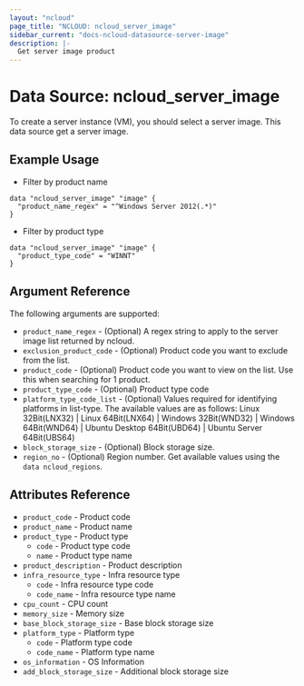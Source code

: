 ```yaml
---
layout: "ncloud"
page_title: "NCLOUD: ncloud_server_image"
sidebar_current: "docs-ncloud-datasource-server-image"
description: |-
  Get server image product
---
```


# Data Source: ncloud_server_image

To create a server instance (VM), you should select a server image. This data source get a server image.

## Example Usage

* Filter by product name

```hcl
data "ncloud_server_image" "image" {
  "product_name_regex" = "^Windows Server 2012(.*)"
}
```

* Filter by product type

```hcl
data "ncloud_server_image" "image" {
  "product_type_code" = "WINNT"
}
```

## Argument Reference

The following arguments are supported:

* `product_name_regex` - (Optional) A regex string to apply to the server image list returned by ncloud.
* `exclusion_product_code` - (Optional) Product code you want to exclude from the list.
* `product_code` - (Optional) Product code you want to view on the list. Use this when searching for 1 product.
* `product_type_code` - (Optional) Product type code
* `platform_type_code_list` - (Optional) Values required for identifying platforms in list-type.
    The available values are as follows: Linux 32Bit(LNX32) | Linux 64Bit(LNX64) | Windows 32Bit(WND32) | Windows 64Bit(WND64) | Ubuntu Desktop 64Bit(UBD64) | Ubuntu Server 64Bit(UBS64)
* `block_storage_size` - (Optional) Block storage size.
* `region_no` - (Optional) Region number. Get available values using the `data ncloud_regions`.

## Attributes Reference

* `product_code` - Product code
* `product_name` - Product name
* `product_type` - Product type
    * `code` - Product type code
    * `name` - Product type name
* `product_description` - Product description
* `infra_resource_type` - Infra resource type
    * `code` - Infra resource type code
    * `code_name` - Infra resource type name
* `cpu_count` - CPU count
* `memory_size` - Memory size
* `base_block_storage_size` - Base block storage size
* `platform_type` - Platform type
    * `code` - Platform type code
    * `code_name` - Platform type name
* `os_information` - OS Information
* `add_block_storage_size` - Additional block storage size